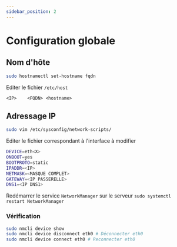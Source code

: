 ```yaml
---
sidebar_position: 2
---
```

# Configuration globale

## Nom d'hôte

```bash
sudo hostnamectl set-hostname fqdn
```

Editer le fichier `/etc/host`
```
<IP> 	<FQDN> <hostname>
```

## Adressage IP
```bash
sudo vim /etc/sysconfig/network-scripts/
```

Editer le fichier correspondant à l'interface à modifier

```bash
DEVICE=eth<X>
ONBOOT=yes
BOOTPROTO=static
IPADDR=<IP>
NETMASK=<MASQUE COMPLET>
GATEWAY=<IP PASSERELLE>
DNS1=<IP DNS1>
```

Redémarrer le service `NetworkManager` sur le serveur `sudo systemctl restart NetworkManager`

### Vérification
```bash
sudo nmcli device show
sudo nmcli device disconnect eth0 # Déconnecter eth0
sudo nmcli device connect eth0 # Reconnecter eth0
```